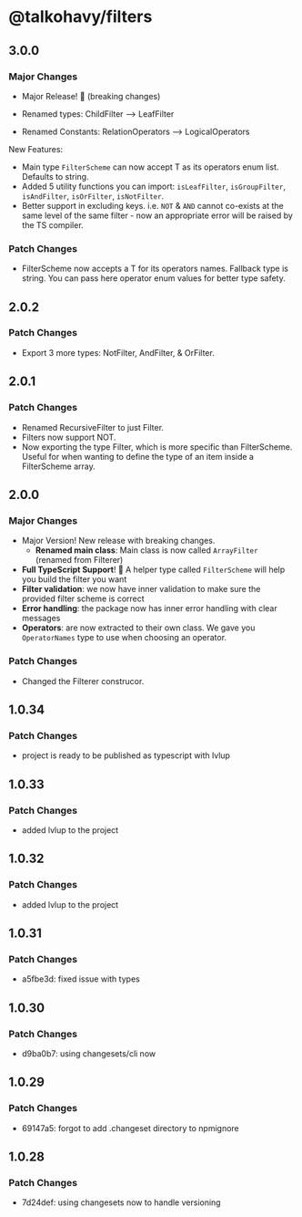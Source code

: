 # @talkohavy/filters

## 3.0.0

### Major Changes

- Major Release! 🎉 (breaking changes)
  
- Renamed types: ChildFilter --> LeafFilter
- Renamed Constants: RelationOperators --> LogicalOperators

New Features:

- Main type `FilterScheme` can now accept T as its operators enum list. Defaults to string.
- Added 5 utility functions you can import: `isLeafFilter`, `isGroupFilter`, `isAndFilter`, `isOrFilter`, `isNotFilter`.
- Better support in excluding keys. i.e. `NOT` & `AND` cannot co-exists at the same level of the same filter - now an appropriate error will be raised by the TS compiler.

### Patch Changes

- FilterScheme now accepts a T for its operators names. Fallback type is string. You can pass here operator enum values for better type safety.

## 2.0.2

### Patch Changes

- Export 3 more types: NotFilter, AndFilter, & OrFilter.

## 2.0.1

### Patch Changes

- Renamed RecursiveFilter to just Filter.
- Filters now support NOT.
- Now exporting the type Filter, which is more specific than FilterScheme. Useful for when wanting to define the type of an item inside a FilterScheme array.

## 2.0.0

### Major Changes

- Major Version! New release with breaking changes.
  - **Renamed main class**: Main class is now called `ArrayFilter` (renamed from Filterer)
- **Full TypeScript Support**! 🚀 A helper type called `FilterScheme` will help you build the filter you want
- **Filter validation**: we now have inner validation to make sure the provided filter scheme is correct
- **Error handling**: the package now has inner error handling with clear messages
- **Operators**: are now extracted to their own class. We gave you `OperatorNames` type to use when choosing an operator.

### Patch Changes

- Changed the Filterer construcor.

## 1.0.34

### Patch Changes

- project is ready to be published as typescript with lvlup

## 1.0.33

### Patch Changes

- added lvlup to the project

## 1.0.32

### Patch Changes

- added lvlup to the project

## 1.0.31

### Patch Changes

- a5fbe3d: fixed issue with types

## 1.0.30

### Patch Changes

- d9ba0b7: using changesets/cli now

## 1.0.29

### Patch Changes

- 69147a5: forgot to add .changeset directory to npmignore

## 1.0.28

### Patch Changes

- 7d24def: using changesets now to handle versioning
